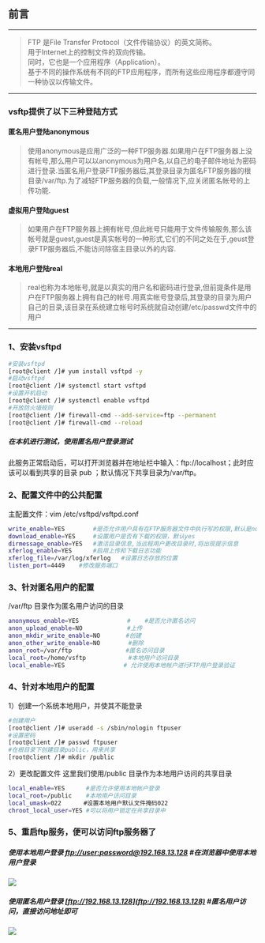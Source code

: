  ## 前言  
 ----
> FTP 是File Transfer Protocol（文件传输协议）的英文简称。  
> 用于Internet上的控制文件的双向传输。  
> 同时，它也是一个应用程序（Application）。  
> 基于不同的操作系统有不同的FTP应用程序，而所有这些应用程序都遵守同一种协议以传输文件。  
-------
### vsftp提供了以下三种登陆方式  
#### 匿名用户登陆anonymous  
> 使用anonymous是应用广泛的一种FTP服务器.如果用户在FTP服务器上没有帐号,那么用户可以以anonymous为用户名,以自己的电子邮件地址为密码进行登录.当匿名用户登录FTP服务器后,其登录目录为匿名FTP服务器的根目录/var/ftp.为了减轻FTP服务器的负载,一般情况下,应关闭匿名帐号的上传功能.  

#### 虚拟用户登陆guest    
> 如果用户在FTP服务器上拥有帐号,但此帐号只能用于文件传输服务,那么该帐号就是guest,guest是真实帐号的一种形式,它们的不同之处在于,geust登录FTP服务器后,不能访问除宿主目录以外的内容.  

#### 本地用户登陆real    
> real也称为本地帐号,就是以真实的用户名和密码进行登录,但前提条件是用户在FTP服务器上拥有自己的帐号.用真实帐号登录后,其登录的目录为用户自己的目录,该目录在系统建立帐号时系统就自动创建/etc/passwd文件中的用户

----

### 1、安装vsftpd  
```bash
#安装vsftpd
[root@client /]# yum install vsftpd -y
#启动vsftpd
[root@client /]# systemctl start vsftpd
#设置开机启动
[root@client /]# systemctl enable vsftpd
#开放防火墙规则
[root@client /]# firewall-cmd --add-service=ftp --permanent
[root@client /]# firewall-cmd --reload
```
##### 在本机进行测试，使用匿名用户登录测试
此服务正常启动后，可以打开浏览器并在地址栏中输入：ftp://localhost；此时应该可以看到共享的目录 pub ；默认情况下共享目录为/var/ftp。

### 2、配置文件中的公共配置
主配置文件：vim /etc/vsftpd/vsftpd.conf   

```bash
write_enable=YES	 	#是否允许用户具有在FTP服务器文件中执行写的权限,默认是no
download_enable=YES 	#设置用户是否有下载的权限，默认yes
dirmessage_enable=YES 	#激活目录信息,当远程用户更改目录时,将出现提示信息
xferlog_enable=YES 		#启用上传和下载日志功能
xferlog_file=/var/log/xferlog	#设置日志存放的位置
listen_port=4449	#修改服务端口
```

### 3、针对匿名用户的配置   
/var/ftp 目录作为匿名用户访问的目录  
```bash
anonymous_enable=YES 　　　　      #	#是否允许匿名访问  
anon_upload_enable=NO   　　　　   #上传  
anon_mkdir_write_enable=NO  　　  #创建  
anon_other_write_enable=NO        #删除  
anon_root=/var/ftp 　　　　　　　　 #匿名访问目录  
local_root=/home/vsftp            #本地用户访问目录  
local_enable=YES      　　　　    # 允许使用本地帐户进行FTP用户登录验证  
```
### 4、针对本地用户的配置
1）创建一个系统本地用户，并使其不能登录  
```bash
#创建用户 
[root@client /]# useradd -s /sbin/nologin ftpuser  
#设置密码
[root@client /]# passwd ftpuser       
#在根目录下创建目录public，用来共享
[root@client /]# mkdir /public       
```
2）更改配置文件
这里我们使用/public 目录作为本地用户访问的共享目录  

```bash
local_enable=YES      #是否允许使用本地帐户登录 
local_root=/public    #本地用户访问目录  
local_umask=022   　　#设置本地用户默认文件掩码022　　　
chroot_local_user=YES #可以将用户锁定在共享目录中　　　　
```

### 5、重启ftp服务，便可以访问ftp服务器了

##### 使用本地用户登录 [ftp://user:password@192.168.13.128](ftp://user:password@192.168.13.128) #在浏览器中使用本地用户登录

![](https://ws1.sinaimg.cn/large/006h9k0Tly1fwkmoued00j30g503uq37.jpg)


##### 使用匿名用户登录  [ftp://192.168.13.128](ftp://192.168.13.128) #匿名用户访问，直接访问地址即可

![](https://ws1.sinaimg.cn/large/006h9k0Tly1fwkmqdxf3hj30g803zaac.jpg)
